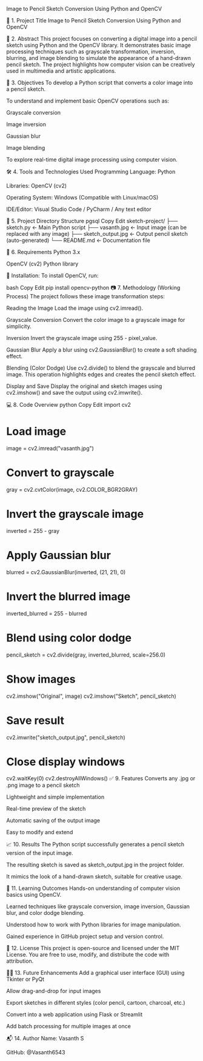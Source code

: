 Image to Pencil Sketch Conversion Using Python and OpenCV

🔖 1. Project Title
Image to Pencil Sketch Conversion Using Python and OpenCV

📝 2. Abstract
This project focuses on converting a digital image into a pencil sketch using Python and the OpenCV library. It demonstrates basic image processing techniques such as grayscale transformation, inversion, blurring, and image blending to simulate the appearance of a hand-drawn pencil sketch. The project highlights how computer vision can be creatively used in multimedia and artistic applications.

📌 3. Objectives
To develop a Python script that converts a color image into a pencil sketch.

To understand and implement basic OpenCV operations such as:

Grayscale conversion

Image inversion

Gaussian blur

Image blending

To explore real-time digital image processing using computer vision.

🛠️ 4. Tools and Technologies Used
Programming Language: Python

Libraries: OpenCV (cv2)

Operating System: Windows (Compatible with Linux/macOS)

IDE/Editor: Visual Studio Code / PyCharm / Any text editor

📁 5. Project Directory Structure
pgsql
Copy
Edit
sketch-project/
├── sketch.py             ← Main Python script
├── vasanth.jpg           ← Input image (can be replaced with any image)
├── sketch_output.jpg     ← Output pencil sketch (auto-generated)
└── README.md             ← Documentation file

🔧 6. Requirements
Python 3.x

OpenCV (cv2) Python library

🔹 Installation:
To install OpenCV, run:

bash
Copy
Edit
pip install opencv-python
📷 7. Methodology (Working Process)
The project follows these image transformation steps:

Reading the Image
Load the image using cv2.imread().

Grayscale Conversion
Convert the color image to a grayscale image for simplicity.

Inversion
Invert the grayscale image using 255 - pixel_value.

Gaussian Blur
Apply a blur using cv2.GaussianBlur() to create a soft shading effect.

Blending (Color Dodge)
Use cv2.divide() to blend the grayscale and blurred image. This operation highlights edges and creates the pencil sketch effect.

Display and Save
Display the original and sketch images using cv2.imshow() and save the output using cv2.imwrite().

💻 8. Code Overview
python
Copy
Edit
import cv2

# Load image
image = cv2.imread("vasanth.jpg")

# Convert to grayscale
gray = cv2.cvtColor(image, cv2.COLOR_BGR2GRAY)

# Invert the grayscale image
inverted = 255 - gray

# Apply Gaussian blur
blurred = cv2.GaussianBlur(inverted, (21, 21), 0)

# Invert the blurred image
inverted_blurred = 255 - blurred

# Blend using color dodge
pencil_sketch = cv2.divide(gray, inverted_blurred, scale=256.0)

# Show images
cv2.imshow("Original", image)
cv2.imshow("Sketch", pencil_sketch)

# Save result
cv2.imwrite("sketch_output.jpg", pencil_sketch)

# Close display windows
cv2.waitKey(0)
cv2.destroyAllWindows()
✅ 9. Features
Converts any .jpg or .png image to a pencil sketch

Lightweight and simple implementation

Real-time preview of the sketch

Automatic saving of the output image

Easy to modify and extend

📈 10. Results
The Python script successfully generates a pencil sketch version of the input image.

The resulting sketch is saved as sketch_output.jpg in the project folder.

It mimics the look of a hand-drawn sketch, suitable for creative usage.

🧠 11. Learning Outcomes
Hands-on understanding of computer vision basics using OpenCV.

Learned techniques like grayscale conversion, image inversion, Gaussian blur, and color dodge blending.

Understood how to work with Python libraries for image manipulation.

Gained experience in GitHub project setup and version control.

🔐 12. License
This project is open-source and licensed under the MIT License.
You are free to use, modify, and distribute the code with attribution.

🙋‍♂️ 13. Future Enhancements
Add a graphical user interface (GUI) using Tkinter or PyQt

Allow drag-and-drop for input images

Export sketches in different styles (color pencil, cartoon, charcoal, etc.)

Convert into a web application using Flask or Streamlit

Add batch processing for multiple images at once

📬 14. Author
Name: Vasanth S

GitHub: @Vasanth6543
